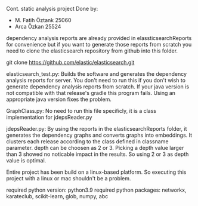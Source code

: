 Cont. static analysis project 
Done by:
- M. Fatih Öztank 25060
- Arca Özkan 25524

dependency analysis reports are already provided in elassticsearchReports for convenience
but if you want to generate those reports from scratch you need to clone the elasticsearch repository
from github into this folder.

git clone https://github.com/elastic/elasticsearch.git

elasticsearch_test.py: Builds the software and generates the dependency analysis reports for server. You don't 
need to run this if you don't wish to generate dependency analysis reports from scratch. If 
your java version is not compatible with that release's gradle this program fails. Using an appropriate java
version fixes the problem.

GraphClass.py: No need to run this file specificly, it is a class implementation for jdepsReader.py

jdepsReader.py: By using the reports in the elasticsearchReports folder, it generates the dependency graphs 
and converts graphs into embeddings. It clusters each release according to the class defined in classname parameter.
depth can be choosen as 2 or 3. Picking a depth value larger than 3 showed no noticable impact in the results. So using 2 or
3 as depth value is optimal.

Entire project has been build on a linux-based platform. So executing this project with a linux 
or mac shouldn't be a problem.

required python version: python3.9
required python packages: networkx, karateclub, scikit-learn, glob, numpy, abc

